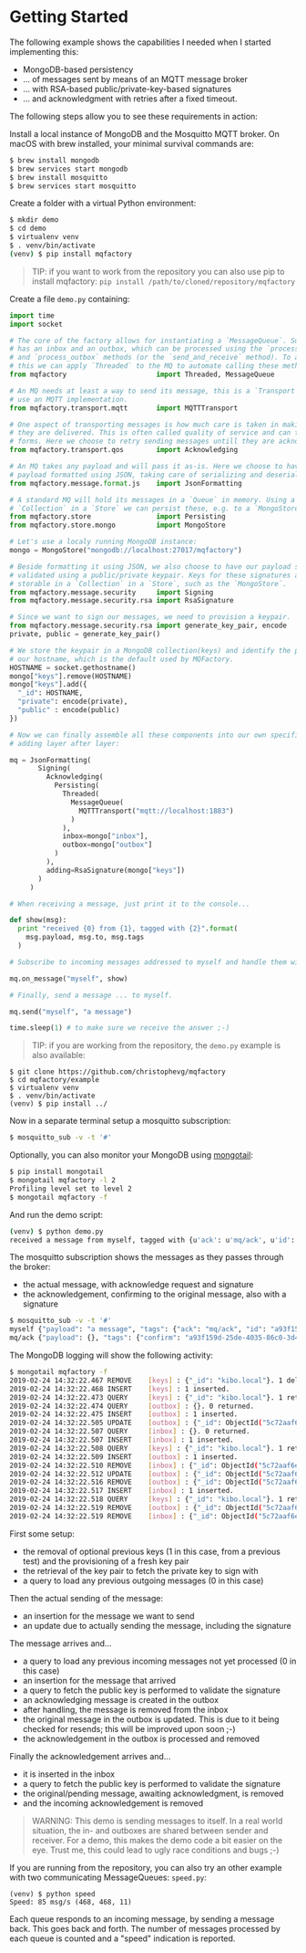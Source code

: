 # Getting Started

The following example shows the capabilities I needed when I started implementing this: 

- MongoDB-based persistency
- ... of messages sent by means of an MQTT message broker
- ... with RSA-based public/private-key-based signatures
- ... and acknowledgment with retries after a fixed timeout.

The following steps allow you to see these requirements in action:

Install a local instance of MongoDB and the Mosquitto MQTT broker. On macOS with brew installed, your minimal survival commands are:

```bash
$ brew install mongodb
$ brew services start mongodb
$ brew install mosquitto
$ brew services start mosquitto
```

Create a folder with a virtual Python environment:

```bash
$ mkdir demo
$ cd demo
$ virtualenv venv
$ . venv/bin/activate
(venv) $ pip install mqfactory
```

> TIP: if you want to work from the repository you can also use pip to install mqfactory: `pip install /path/to/cloned/repository/mqfactory`

Create a file `demo.py` containing:

```python
import time
import socket

# The core of the factory allows for instantiating a `MessageQueue`. Such an MQ
# has an inbox and an outbox, which can be processed using the `process_inbox`
# and `process_outbox` methods (or the `send_and_receive` method). To automate
# this we can apply `Threaded` to the MQ to automate calling these methods.
from mqfactory                      import Threaded, MessageQueue

# An MQ needs at least a way to send its message, this is a `Transport`. Here we
# use an MQTT implementation.
from mqfactory.transport.mqtt       import MQTTTransport

# One aspect of transporting messages is how much care is taken in making sure
# they are delivered. This is often called quality of service and can take many
# forms. Here we choose to retry sending messages untill they are acknowledged.
from mqfactory.transport.qos        import Acknowledging

# An MQ takes any payload and will pass it as-is. Here we choose to have the 
# payload formatted using JSON, taking care of serializing and deserializing.
from mqfactory.message.format.js    import JsonFormatting

# A standard MQ will hold its messages in a `Queue` in memory. Using a
# `Collection` in a `Store` we can persist these, e.g. to a `MongoStore`.
from mqfactory.store                import Persisting
from mqfactory.store.mongo          import MongoStore

# Let's use a localy running MongoDB instance:
mongo = MongoStore("mongodb://localhost:27017/mqfactory")

# Beside formatting it using JSON, we also choose to have our payload signed and
# validated using a public/private keypair. Keys for these signatures are also
# storable in a `Collection` in a `Store`, such as the `MongoStore`.
from mqfactory.message.security     import Signing
from mqfactory.message.security.rsa import RsaSignature

# Since we want to sign our messages, we need to provision a keypair.
from mqfactory.message.security.rsa import generate_key_pair, encode
private, public = generate_key_pair()

# We store the keypair in a MongoDB collection(keys) and identify the pair by
# our hostname, which is the default used by MQFactory.
HOSTNAME = socket.gethostname()
mongo["keys"].remove(HOSTNAME)
mongo["keys"].add({
  "_id": HOSTNAME,
  "private": encode(private),
  "public" : encode(public)
})

# Now we can finally assemble all these components into our own specific MQ,
# adding layer after layer:

mq = JsonFormatting(
       Signing(
         Acknowledging(
           Persisting(
             Threaded(
               MessageQueue(
                 MQTTTransport("mqtt://localhost:1883")
               )
             ),
             inbox=mongo["inbox"],
             outbox=mongo["outbox"]
           )
         ),
         adding=RsaSignature(mongo["keys"])
       )
     )

# When receiving a message, just print it to the console...

def show(msg):
  print "received {0} from {1}, tagged with {2}".format(
    msg.payload, msg.to, msg.tags
  )

# Subscribe to incoming messages addressed to myself and handle them with show.

mq.on_message("myself", show)

# Finally, send a message ... to myself.

mq.send("myself", "a message")

time.sleep(1) # to make sure we receive the answer ;-)
```

> TIP: if you are working from the repository, the `demo.py` example is also available:
```
$ git clone https://github.com/christophevg/mqfactory
$ cd mqfactory/example
$ virtualenv venv
$ . venv/bin/activate
(venv) $ pip install ../
```

Now in a separate terminal setup a mosquitto subscription:

```bash
$ mosquitto_sub -v -t '#'
```

Optionally, you can also monitor your MongoDB using [mongotail](https://github.com/mrsarm/mongotail):

```bash
$ pip install mongotail
$ mongotail mqfactory -l 2
Profiling level set to level 2
$ mongotail mqfactory -f
```

And run the demo script:

```bash
(venv) $ python demo.py 
received a message from myself, tagged with {u'ack': u'mq/ack', u'id': u'a93f159d-25de-4035-86c0-3d4964efbfe0'}
```

The mosquitto subscription shows the messages as they passes through the broker:

- the actual message, with acknowledge request and signature
- the acknowledgement, confirming to the original message, also with a signature

```bash
$ mosquitto_sub -v -t '#'
myself {"payload": "a message", "tags": {"ack": "mq/ack", "id": "a93f159d-25de-4035-86c0-3d4964efbfe0", "signature": {"hash": "foY/tqaAr74ZkC+stGTzz7xQMz0XFgRh9SET2evxqz+DfldYBXAMfQ0Ly35TR4BMcLWQNxDc5FR2BJYN7Xruv8PxlJwLZy+oU3Zzx3iPmaoJrSQdoEQqtfQSaBloAcfuBAYdXq36iM5ebPpewy5sy1K5Ei3hHU1RSwWTA3erDOPun/Z37GBar5LmuwNdg7Di7XEaty+dIHBTPGntIWw5FLK8RJTfhT63QHgKAQ07dfeuC9ewqCfK1bLJkSOfa0j/67ERT3vub+9p28JsfpGeU4v68Y16htHVAtTgl2GL/Edu1Ka6qVwqCvtr+vrWkGwKGNIdTe+KvbeDeNSn7E04IQ==", "origin": "kibo.local", "ts": "2019-02-24 14:32:22.500375"}}}
mq/ack {"payload": {}, "tags": {"confirm": "a93f159d-25de-4035-86c0-3d4964efbfe0", "id": "75e5d47b-9058-467b-a8fc-044b8d1f5631", "signature": {"hash": "uDwrYswNQVkWw6S4/PozhPScswZpz3GBcVTb40UYFRNXaL2BendXRjCbh2X7vscveugL5xyXrZRHvUKTm27ic2DDqLUzKvxxWYrB18UFNRL4iUKuP6VAACWLgCipcF527gCGD0qTxb5dtM8beYDSDKkUO7sChtQwiFg1yfhyPaZR9EZZtg3nEwifFv7VCu3QMHiZlF10zdKF7dVjSXKgQimscE5+9bqjDxj2eliDnnIo2BKLSt20VhtoXgeEfjUN/fuYcaIsNTfkghHsWBKda8oXD/DOSxgERlNElXjDnvHUh1t/DuS6EXClqLImC2kwvuUVM4neXXVfIY3f/d3U6Q==", "origin": "kibo.local", "ts": "2019-02-24 14:32:22.514979"}}}
```

The MongoDB logging will show the following activity:

```bash
$ mongotail mqfactory -f
2019-02-24 14:32:22.467 REMOVE    [keys] : {"_id": "kibo.local"}. 1 deleted.
2019-02-24 14:32:22.468 INSERT    [keys] : 1 inserted.
2019-02-24 14:32:22.473 QUERY     [keys] : {"_id": "kibo.local"}. 1 returned.
2019-02-24 14:32:22.474 QUERY     [outbox] : {}. 0 returned.
2019-02-24 14:32:22.475 INSERT    [outbox] : 1 inserted.
2019-02-24 14:32:22.505 UPDATE    [outbox] : {"_id": ObjectId("5c72aaf6e4e2adbde46e7600")}, {"$set": {"to": "myself", "payload": "a message", "tags": {"ack": "mq/ack", "id": "a93f159d-25de-4035-86c0-3d4964efbfe0", "sent": 1551018742502, "signature": {"origin": "kibo.local", "hash": "foY/tqaAr74ZkC+stGTzz7xQMz0XFgRh9SET2evxqz+DfldYBXAMfQ0Ly35TR4BMcLWQNxDc5FR2BJYN7Xruv8PxlJwLZy+oU3Zzx3iPmaoJrSQdoEQqtfQSaBloAcfuBAYdXq36iM5ebPpewy5sy1K5Ei3hHU1RSwWTA3erDOPun/Z37GBar5LmuwNdg7Di7XEaty+dIHBTPGntIWw5FLK8RJTfhT63QHgKAQ07dfeuC9ewqCfK1bLJkSOfa0j/67ERT3vub+9p28JsfpGeU4v68Y16htHVAtTgl2GL/Edu1Ka6qVwqCvtr+vrWkGwKGNIdTe+KvbeDeNSn7E04IQ==", "ts": "2019-02-24 14:32:22.500375"}}}}. 1 updated.
2019-02-24 14:32:22.507 QUERY     [inbox] : {}. 0 returned.
2019-02-24 14:32:22.507 INSERT    [inbox] : 1 inserted.
2019-02-24 14:32:22.508 QUERY     [keys] : {"_id": "kibo.local"}. 1 returned.
2019-02-24 14:32:22.509 INSERT    [outbox] : 1 inserted.
2019-02-24 14:32:22.510 REMOVE    [inbox] : {"_id": ObjectId("5c72aaf6e4e2adbde46e7601")}. 1 deleted.
2019-02-24 14:32:22.512 UPDATE    [outbox] : {"_id": ObjectId("5c72aaf6e4e2adbde46e7600")}, {"$set": {"to": "myself", "payload": "a message", "tags": {"ack": "mq/ack", "id": "a93f159d-25de-4035-86c0-3d4964efbfe0", "sent": 1551018742502, "signature": {"origin": "kibo.local", "hash": "foY/tqaAr74ZkC+stGTzz7xQMz0XFgRh9SET2evxqz+DfldYBXAMfQ0Ly35TR4BMcLWQNxDc5FR2BJYN7Xruv8PxlJwLZy+oU3Zzx3iPmaoJrSQdoEQqtfQSaBloAcfuBAYdXq36iM5ebPpewy5sy1K5Ei3hHU1RSwWTA3erDOPun/Z37GBar5LmuwNdg7Di7XEaty+dIHBTPGntIWw5FLK8RJTfhT63QHgKAQ07dfeuC9ewqCfK1bLJkSOfa0j/67ERT3vub+9p28JsfpGeU4v68Y16htHVAtTgl2GL/Edu1Ka6qVwqCvtr+vrWkGwKGNIdTe+KvbeDeNSn7E04IQ==", "ts": "2019-02-24 14:32:22.500375"}}}}. 1 updated.
2019-02-24 14:32:22.516 REMOVE    [outbox] : {"_id": ObjectId("5c72aaf6e4e2adbde46e7602")}. 1 deleted.
2019-02-24 14:32:22.517 INSERT    [inbox] : 1 inserted.
2019-02-24 14:32:22.518 QUERY     [keys] : {"_id": "kibo.local"}. 1 returned.
2019-02-24 14:32:22.519 REMOVE    [outbox] : {"_id": ObjectId("5c72aaf6e4e2adbde46e7600")}. 1 deleted.
2019-02-24 14:32:22.519 REMOVE    [inbox] : {"_id": ObjectId("5c72aaf6e4e2adbde46e7603")}. 1 deleted.
```

First some setup:

- the removal of optional previous keys (1 in this case, from a previous test) and the provisioning of a fresh key pair
- the retrieval of the key pair to fetch the private key to sign with
- a query to load any previous outgoing messages (0 in this case)

Then the actual sending of the message:

- an insertion for the message we want to send
- an update due to actually sending the message, including the signature

The message arrives and...

- a query to load any previous incoming messages not yet processed (0 in this case)
- an insertion for the message that arrived
- a query to fetch the public key is performed to validate the signature
- an acknowledging message is created in the outbox
- after handling, the message is removed from the inbox
- the original message in the outbox is updated. This is due to it being checked for resends; this will be improved upon soon ;-)
- the acknowledgement in the outbox is processed and removed

Finally the acknowledgement arrives and...

- it is inserted in the inbox
- a query to fetch the public key is performed to validate the signature
- the original/pending message, awaiting acknowledgment, is removed
- and the incoming acknowledgement is removed

> WARNING: This demo is sending messages to itself. In a real world situation, the in- and outboxes are shared between sender and receiver. For a demo, this makes the demo code a bit easier on the eye. Trust me, this could lead to ugly race conditions and bugs ;-)

If you are running from the repository, you can also try an other example with two communicating MessageQueues: `speed.py`:

```
(venv) $ python speed
Speed: 85 msg/s (468, 468, 11) 
```

Each queue responds to an incoming message, by sending a message back. This goes back and forth. The number of messages processed by each queue is counted and a "speed" indication is reported.
